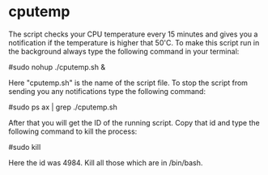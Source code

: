 # cputemp
The script checks your CPU temperature every 15 minutes and gives you a notification if the temperature is higher that 50'C. To make this script run in the background always type the following command in your terminal:

#sudo nohup ./cputemp.sh &

Here "cputemp.sh" is the name of the script file. To stop the script from sending you any notifications type the following command:

#sudo ps ax | grep ./cputemp.sh

After that you will get the ID of the running script. Copy that id and type the following command to kill the process:

#sudo kill <id>

Here the id was 4984. Kill all those which are in /bin/bash.

